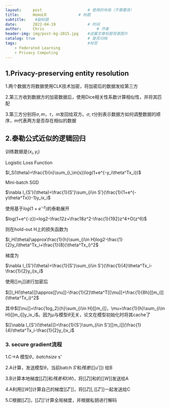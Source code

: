 ```yaml
---
layout:     post   				    # 使用的布局（不需要改）
title:      HomoLR				# 标题 
subtitle:    #副标题
date:       2022-04-19 				# 时间
author:     Chris 						# 作者
header-img: img/post-bg-2015.jpg 	#这篇文章标题背景图片
catalog: true 						# 是否归档
tags:								#标签
    - Federated Learning
    - Privacy Computing
---
```


## 1.Privacy-preserving entity resolution

1.两个数据方将数据使用CLK技术加密，将加密后的数据发给第三方

2.第三方收到数据方的加密数据后，使用Dice相关性系数计算相似性，并将其匹配

3.第三方分别将$\sigma,m$，$\tau，m$发回给双方。$\sigma,\tau$分别表示数据方如何调整数据的顺序，m代表两方是否存在相似的数据

## 2.泰勒公式近似的逻辑回归

训练数据是$(x_i,y_i)$

Logistic Loss Function

$l_S(\theta)=\frac{1}{n}\sum_{i_\in{s}}log(1+e^{-y_i\theta^Tx_i})$

Mini-batch SGD

$\nabla l_{S'}(\theta)=\frac{1}{S'}\sum_{i\in S'}(\frac{1}{1+e^{-y\theta^Tx}}-1)y_ix_i$



使用基于$log(1+e^{-z})$的泰勒展开

$log(1+e^{-z})=log2-\frac12z+\frac18z^2-\frac{1}{192}z^4+O(z^6)$

则在hold-out H上的损失函数为

$l_H(\theta)\approx\frac{1}{h}\sum_{i\in H}log2-\frac{1}{2}y_i\theta^Tx_i+\frac{1}{8}(\theta^Tx_i)^2$

梯度为

$\nabla l_{S'}(\theta)=\frac{1}{S'}\sum_{i\in S'}(\frac{1}{4}\theta^Tx_i-\frac{1}{2}y_i)x_i$



使用$[[m_i]]$进行加密后

$[[l_H(\theta)]]\approx[[\nu]]-\frac{1}{2}\theta^T[[\mu]]+\frac{1}{8h}[[m_i]](\theta^Tx_i)^2$

其中$[[\nu]]=\frac{1og_2}{h}\sum_{i\in H}[[m_i]]，\mu=\frac{1}{h}\sum_{i\in H}[[m_i]]y_ix_i$。因为$\mu$与模型$\theta$无关，论文在模型初始化时将其cache了

$[[\nabla l_{S'}(\theta)]]=\frac{1}{S'}\sum_{i\in S'}[[m_i]](\frac{1}{4}\theta^Tx_i-\frac{1}{2}y_i)x_i$

### 3. secure gradient流程

1.C->A 模型$\theta，batch size$ s'

2.A计算，发送模型$\theta$，当前batch $S'$和$残差([[u']])$ 给B

3.B计算本地梯度$[[Z]]$和$残差和(W)$，将$[[Z]]$和的$[[W]]$发送给A

4.A利用$[[W]]$计算自己的梯度$[[Z']]$，将$[[Z]],[[Z']]$一起发送给C

5.C根据$[[Z]]，[[Z]]'$计算全局梯度，并根据私钥进行解码

